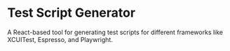 # Test Script Generator

A React-based tool for generating test scripts for different frameworks like XCUITest, Espresso, and Playwright.

